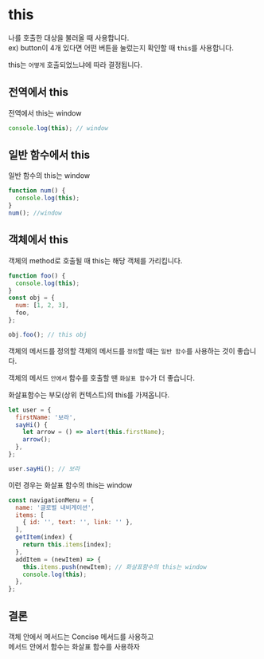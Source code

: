 # this

나를 호출한 대상을 불러올 때 사용합니다.<br/>
ex) button이 4개 있다면 어떤 버튼을 눌렀는지 확인할 때 `this`를 사용합니다.

this는 `어떻게` 호출되었느냐에 따라 결정됩니다.

## 전역에서 this

전역에서 this는 window

```js
console.log(this); // window
```

## 일반 함수에서 this

일반 함수의 this는 window

```js
function num() {
  console.log(this);
}
num(); //window
```

## 객체에서 this

객체의 method로 호출될 때 this는 해당 객체를 가리킵니다.

```js
function foo() {
  console.log(this);
}
const obj = {
  num: [1, 2, 3],
  foo,
};

obj.foo(); // this obj
```

객체의 메서드를 정의할 객체의 메서드를 `정의`할 때는 `일반 함수`를 사용하는 것이 좋습니다.

객체의 메서드 `안에서` 함수를 호출할 땐 `화살표 함수`가 더 좋습니다.

화살표함수는 부모(상위 컨텍스트)의 this를 가져옵니다.

```js
let user = {
  firstName: '보라',
  sayHi() {
    let arrow = () => alert(this.firstName);
    arrow();
  },
};

user.sayHi(); // 보라
```

이런 경우는 화살표 함수의 this는 window

```js
const navigationMenu = {
  name: '글로벌 내비게이션',
  items: [
    { id: '', text: '', link: '' },
  ],
  getItem(index) {
    return this.items[index];
  },
  addItem = (newItem) => {
    this.items.push(newItem); // 화살표함수의 this는 window
    console.log(this);
  },
};

```

## 결론
객체 안에서 메서드는 Concise 메서드를 사용하고 <br/>
메서드 안에서 함수는 화살표 함수를 사용하자

